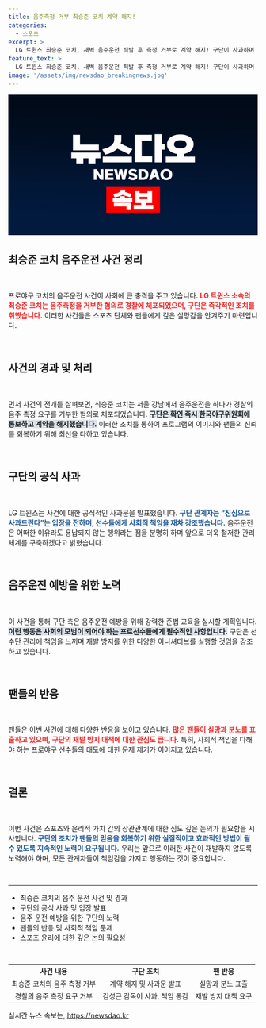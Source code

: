 ```yaml
---
title: 음주측정 거부 최승준 코치 계약 해지!
categories:
  - 스포츠
excerpt: >
  LG 트윈스 최승준 코치, 새벽 음주운전 적발 후 측정 거부로 계약 해지! 구단이 사과하며 사회적 책임을 다하지 못했다 고개 숙여. 재발 방지 교육 등 강력한 대책 예고. 팬들은 어떤 반응을 보일까?
feature_text: >
  LG 트윈스 최승준 코치, 새벽 음주운전 적발 후 측정 거부로 계약 해지! 구단이 사과하며 사회적 책임을 다하지 못했다 고개 숙여. 재발 방지 교육 등 강력한 대책 예고. 팬들은 어떤 반응을 보일까?
image: '/assets/img/newsdao_breakingnews.jpg'
---
```


<p><img src="/assets/img/newsdao_breakingnews.jpg" alt="bookingtag 속보" /></p>

<h2 data-ke-size="size26">최승준 코치 음주운전 사건 정리</h2>

<p data-ke-size="size16">&nbsp;</p>

<p>프로야구 코치의 음주운전 사건이 사회에 큰 충격을 주고 있습니다. <b><span style="color: #ee2323;">LG 트윈스 소속의 최승준 코치는 음주측정을 거부한 혐의로 경찰에 체포되었으며, 구단은 즉각적인 조치를 취했습니다.</span></b> 이러한 사건들은 스포츠 단체와 팬들에게 깊은 실망감을 안겨주기 마련입니다.</p>

<p data-ke-size="size16">&nbsp;</p>

<h2 data-ke-size="size26">사건의 경과 및 처리</h2>

<p data-ke-size="size16">&nbsp;</p>

<p>먼저 사건의 전개를 살펴보면, 최승준 코치는 서울 강남에서 음주운전을 하다가 경찰의 음주 측정 요구를 거부한 혐의로 체포되었습니다. <b><span style="background-color: #21538527;">구단은 확인 즉시 한국야구위원회에 통보하고 계약을 해지했습니다.</span></b> 이러한 조치를 통하여 프로그램의 이미지와 팬들의 신뢰를 회복하기 위해 최선을 다하고 있습니다. </p>

<p data-ke-size="size16">&nbsp;</p>

<h2 data-ke-size="size26">구단의 공식 사과</h2>

<p data-ke-size="size16">&nbsp;</p>

<p>LG 트윈스는 사건에 대한 공식적인 사과문을 발표했습니다. <b><span style="color: #1a5490;">구단 관계자는 “진심으로 사과드린다”는 입장을 전하며, 선수들에게 사회적 책임을 재차 강조했습니다.</span></b> 음주운전은 어떠한 이유라도 용납되지 않는 행위라는 점을 분명히 하며 앞으로 더욱 철저한 관리 체계를 구축하겠다고 밝혔습니다.</p>

<p data-ke-size="size16">&nbsp;</p>

<h2 data-ke-size="size26">음주운전 예방을 위한 노력</h2>

<p data-ke-size="size16">&nbsp;</p>

<p>이 사건을 통해 구단 측은 음주운전 예방을 위해 강력한 준법 교육을 실시할 계획입니다. <b><span style="background-color: #21538527;">이런 행동은 사회의 모범이 되어야 하는 프로선수들에게 필수적인 사항입니다.</span></b> 구단은 선수단 관리에 책임을 느끼며 재발 방지를 위한 다양한 이니셔티브를 실행할 것임을 강조하고 있습니다.</p>

<p data-ke-size="size16">&nbsp;</p>

<h2 data-ke-size="size26">팬들의 반응</h2>

<p data-ke-size="size16">&nbsp;</p>

<p>팬들은 이번 사건에 대해 다양한 반응을 보이고 있습니다. <b><span style="color: #ee2323;">많은 팬들이 실망과 분노를 표출하고 있으며, 구단의 재발 방지 대책에 대한 관심도 큽니다.</span></b> 특히, 사회적 책임을 다해야 하는 프로야구 선수들의 태도에 대한 문제 제기가 이어지고 있습니다.</p>

<p data-ke-size="size16">&nbsp;</p>

<h2 data-ke-size="size26">결론</h2>

<p data-ke-size="size16">&nbsp;</p>

<p>이번 사건은 스포츠와 윤리적 가치 간의 상관관계에 대한 심도 깊은 논의가 필요함을 시사합니다. <b><span style="color: #1a5490;">구단의 조치가 팬들의 믿음을 회복하기 위한 실질적이고 효과적인 방법이 될 수 있도록 지속적인 노력이 요구됩니다.</span></b> 우리는 앞으로 이러한 사건이 재발하지 않도록 노력해야 하며, 모든 관계자들이 책임감을 가지고 행동하는 것이 중요합니다.</p>

<p data-ke-size="size16">&nbsp;</p>

<hr>

<ul>
  <li>최승준 코치의 음주 운전 사건 및 경과</li>
  <li>구단의 공식 사과 및 입장 발표</li>
  <li>음주 운전 예방을 위한 구단의 노력</li>
  <li>팬들의 반응 및 사회적 책임 문제</li>
  <li>스포츠 윤리에 대한 깊은 논의 필요성</li>
</ul>

<p data-ke-size="size16">&nbsp;</p>

<table style="width: 100%; border-collapse: collapse;">
  <tr>
    <td style="text-align: center; height: 17px;"><b>사건 내용</b></td>
    <td style="text-align: center; height: 17px;"><b>구단 조치</b></td>
    <td style="text-align: center; height: 17px;"><b>팬 반응</b></td>
  </tr>
  <tr>
    <td style="text-align: center; height: 17px;">최승준 코치의 음주 측정 거부</td>
    <td style="text-align: center; height: 17px;">계약 해지 및 사과문 발표</td>
    <td style="text-align: center; height: 17px;">실망과 분노 표출</td>
  </tr>
  <tr>
    <td style="text-align: center; height: 17px;">경찰의 음주 측정 요구 거부</td>
    <td style="text-align: center; height: 17px;">김성근 감독이 사과, 책임 통감</td>
    <td style="text-align: center; height: 17px;">재발 방지 대책 요구</td>
  </tr>
</table>
실시간 뉴스 속보는, <a href="https://newsdao.kr" rel="dofollow">https://newsdao.kr</a>



